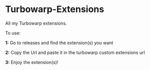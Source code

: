 # Turbowarp-Extensions
All my Turbowarp extensions.

To use:

**1:** Go to releases and find the extension(s) you want

**2:** Copy the Url and paste it in the turbowarp custom extensions url

**3:** Enjoy the extension(s)!
